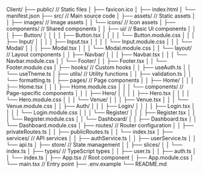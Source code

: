 Client/
├── public/                          // Static files
│   ├── favicon.ico
│   ├── index.html
│   └── manifest.json
├── src/                             // Main source code
│   ├── assets/                      // Static assets
│   │   ├── images/                  // Image assets
│   │   └── icons/                   // Icon assets
│   ├── components/                  // Shared components
│   │   ├── ui/                      // Basic UI components
│   │   │   ├── Button/
│   │   │   │   ├── Button.tsx
│   │   │   │   └── Button.module.css
│   │   │   ├── Input/
│   │   │   │   ├── Input.tsx
│   │   │   │   └── Input.module.css
│   │   │   └── Modal/
│   │   │       ├── Modal.tsx
│   │   │       └── Modal.module.css
│   │   └── layout/                  // Layout components
│   │       ├── Navbar/
│   │       │   ├── Navbar.tsx
│   │       │   └── Navbar.module.css
│   │       └── Footer/
│   │           ├── Footer.tsx
│   │           └── Footer.module.css
│   ├── hooks/                       // Custom hooks
│   │   ├── useAuth.ts
│   │   └── useTheme.ts
│   ├── utils/                       // Utility functions
│   │   ├── validation.ts
│   │   └── formatting.ts
│   ├── pages/                       // Page components
│   │   ├── Home/
│   │   │   ├── Home.tsx
│   │   │   ├── Home.module.css
│   │   │   └── components/         // Page-specific components
│   │   │       ├── Hero/
│   │   │       │   ├── Hero.tsx
│   │   │       │   └── Hero.module.css
│   │   │       └── Venue/
│   │   │           ├── Venue.tsx
│   │   │           └── Venue.module.css
│   │   ├── Auth/
│   │   │   ├── Login/
│   │   │   │   ├── Login.tsx
│   │   │   │   └── Login.module.css
│   │   │   └── Register/
│   │   │       ├── Register.tsx
│   │   │       └── Register.module.css
│   │   └── Dashboard/
│   │       ├── Dashboard.tsx
│   │       └── Dashboard.module.css
│   ├── routes/                      // Router configuration
│   │   ├── privateRoutes.ts
│   │   ├── publicRoutes.ts
│   │   └── index.tsx
│   ├── services/                    // API services
│   │   ├── authService.ts
│   │   ├── userService.ts
│   │   └── api.ts
│   ├── store/                       // State management
│   │   ├── slices/
│   │   └── index.ts
│   ├── types/                       // TypeScript types
│   │   ├── user.ts
│   │   ├── auth.ts
│   │   └── index.ts
│   ├── App.tsx                      // Root component
│   ├── App.module.css
│   └── main.tsx                     // Entry point
├── .env.example
└── README.md
